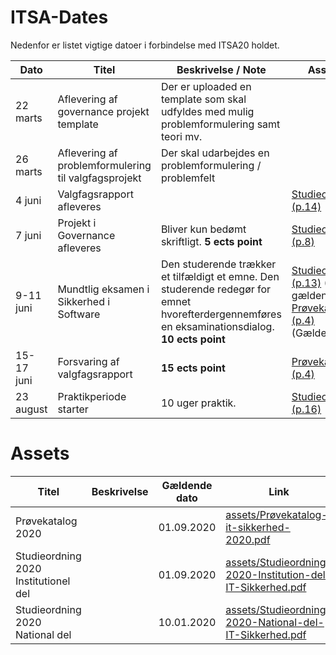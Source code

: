 # ITSA-Dates
Nedenfor er listet vigtige datoer i forbindelse med ITSA20 holdet.

|Dato|Titel|Beskrivelse / Note|Assets|
|-|-|-|-|
|22 marts   |Aflevering af governance projekt template|Der er uploaded en template som skal udfyldes med mulig problemformulering samt teori mv.||
|26 marts   |Aflevering af problemformulering til valgfagsprojekt|Der skal udarbejdes en problemformulering / problemfelt||
|4 juni     |Valgfagsrapport afleveres||[Studieordning (p.14)](assets/Studieordning-2020-Institution-del-IT-Sikkerhed.pdf#page=14)|
|7 juni     |Projekt i Governance afleveres|Bliver kun bedømt skriftligt. **5 ects point**|[Studieordning (p.8)](assets/Studieordning-2020-Institution-del-IT-Sikkerhed.pdf#page=8)|
|9-11 juni  |Mundtlig eksamen i Sikkerhed i Software|Den studerende trækker et tilfældigt et emne. Den studerende redegør for emnet hvorefterdergennemføres en eksaminationsdialog. **10 ects point**|[Studieordning (p.13)](assets/Studieordning-2020-Institution-del-IT-Sikkerhed.pdf#page=13) (Ikke gældende). [Prøvekatalog (p.4)](assets/Prøvekatalog-it-sikkerhed-2020.pdf#page=4) (Gældende)|
|15-17 juni |Forsvaring af valgfagsrapport| **15 ects point**|[Prøvekatalog (p.4)](assets/Prøvekatalog-it-sikkerhed-2020.pdf#page=4)|
|23 august  |Praktikperiode starter|10 uger praktik. |[Studieordning (p.16)](assets/Studieordning-2020-Institution-del-IT-Sikkerhed.pdf#page=16)|

# Assets
|Titel|Beskrivelse|Gældende dato|Link|
|-|-|-|-|
|Prøvekatalog 2020||01.09.2020|[assets/Prøvekatalog-it-sikkerhed-2020.pdf](assets/Prøvekatalog-it-sikkerhed-2020.pdf)|
|Studieordning 2020 Institutionel del||01.09.2020|[assets/Studieordning-2020-Institution-del-IT-Sikkerhed.pdf](assets/Studieordning-2020-Institution-del-IT-Sikkerhed.pdf)
|Studieordning 2020 National del||10.01.2020|[assets/Studieordning-2020-National-del-IT-Sikkerhed.pdf](assets/Studieordning-2020-National-del-IT-Sikkerhed.pdf)|